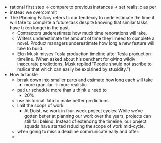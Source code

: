 - rational first step -> compare to previous instances -> set realistic as per
- instead we overcommit
- The Planning Fallacy refers to our tendency to underestimate the time it will take to complete a future task despite knowing that similar tasks have taken longer in the past.
	- Contractors underestimate how much time renovations will take.
	- Writers underestimate the amount of time they’ll need to complete a novel. Product managers underestimate how long a new feature will take to build.
	- Elon Musk misses Tesla production timeline after Tesla production timeline. (When asked about his penchant for giving wildly inaccurate predictions, Musk replied “People should not ascribe to malice that which can easily be explained by stupidity.”)
- How to tackle
	- break down into smaller parts and estimate how long each will take
		- more granular -> more realistic
	- pad ur schedule more than u think u need to
		- 20%
	- use historical data to make better predictions
	- limit the scope of work
		- At Doist, we work in four-week project cycles. While we’ve gotten better at planning our work over the years, projects can still fall behind. Instead of extending the timeline, our project squads have started reducing the scope of work mid-cycle.
	- when going to miss a deadline communicate early and often
	-